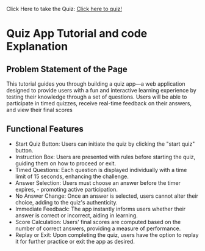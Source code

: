 Click Here to take the Quiz: <a href="https://xiachen97.github.io/XiaChen_hw5TH_csi3150_fs2023/">Click here to quiz!<a/>

# Quiz App Tutorial and code Explanation 
## Problem Statement of the Page
This tutorial guides you through building a quiz app—a web application designed to provide users with a fun and interactive learning experience by testing their knowledge through a set of questions. Users will be able to participate in timed quizzes, receive real-time feedback on their answers, and view their final scores
## Functional Features
- Start Quiz Button: Users can initiate the quiz by clicking the "start quiz" button.
- Instruction Box: Users are presented with rules before starting the quiz, guiding them on how to proceed or exit.
- Timed Questions: Each question is displayed individually with a time limit of 15 seconds, enhancing the challenge.
- Answer Selection: Users must choose an answer before the timer expires, - promoting active participation.
- No Answer Change: Once an answer is selected, users cannot alter their choice, adding to the quiz's authenticity.
- Immediate Feedback: The app instantly informs users whether their answer is correct or incorrect, aiding in learning.
- Score Calculation: Users' final scores are computed based on the number of correct answers, providing a measure of performance.
- Replay or Exit: Upon completing the quiz, users have the option to replay it for further practice or exit the app as desired.






